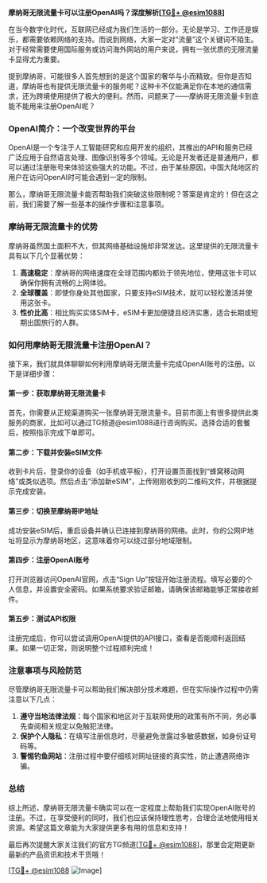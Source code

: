 **摩纳哥无限流量卡可以注册OpenAI吗？深度解析[[TG💪+ @esim1088](https://t.me/s/esim1088)]**

在当今数字化时代，互联网已经成为我们生活的一部分。无论是学习、工作还是娱乐，都需要依赖网络的支持。而说到网络，大家一定对“流量”这个关键词不陌生。对于经常需要使用国际服务或访问海外网站的用户来说，拥有一张优质的无限流量卡显得尤为重要。

提到摩纳哥，可能很多人首先想到的是这个国家的奢华与小而精致。但你是否知道，摩纳哥也有提供无限流量卡的服务呢？这种卡不仅能满足你在本地的通信需求，还为跨境使用提供了极大的便利。然而，问题来了——摩纳哥无限流量卡到底能不能用来注册OpenAI呢？

### OpenAI简介：一个改变世界的平台

OpenAI是一个专注于人工智能研究和应用开发的组织，其推出的API和服务已经广泛应用于自然语言处理、图像识别等多个领域。无论是开发者还是普通用户，都可以通过注册账号来体验这些强大的功能。不过，由于某些原因，中国大陆地区的用户在访问OpenAI时可能会遇到一定的限制。

那么，摩纳哥无限流量卡能否帮助我们突破这些限制呢？答案是肯定的！但在这之前，我们需要了解一些基本的操作步骤和注意事项。

### 摩纳哥无限流量卡的优势

摩纳哥虽然国土面积不大，但其网络基础设施却非常发达。这里提供的无限流量卡具有以下几个显著优势：

1. **高速稳定**：摩纳哥的网络速度在全球范围内都处于领先地位，使用这张卡可以确保你拥有流畅的上网体验。
2. **全球覆盖**：即使你身处其他国家，只要支持eSIM技术，就可以轻松激活并使用这张卡。
3. **性价比高**：相比购买实体SIM卡，eSIM卡更加便捷且经济实惠，适合长期或短期出国旅行的人群。

### 如何用摩纳哥无限流量卡注册OpenAI？

接下来，我们就具体聊聊如何利用摩纳哥无限流量卡完成OpenAI账号的注册。以下是详细步骤：

#### 第一步：获取摩纳哥无限流量卡
首先，你需要从正规渠道购买一张摩纳哥无限流量卡。目前市面上有很多提供此类服务的商家，比如可以通过TG频道@esim1088进行咨询购买。选择合适的套餐后，按照指示完成下单即可。

#### 第二步：下载并安装eSIM文件
收到卡片后，登录你的设备（如手机或平板），打开设置页面找到“蜂窝移动网络”或类似选项。然后点击“添加新eSIM”，上传刚刚收到的二维码文件，并根据提示完成安装。

#### 第三步：切换至摩纳哥IP地址
成功安装eSIM后，重启设备并确认已连接到摩纳哥的网络。此时，你的公网IP地址将显示为摩纳哥地区，这意味着你可以绕过部分地域限制。

#### 第四步：注册OpenAI账号
打开浏览器访问OpenAI官网，点击“Sign Up”按钮开始注册流程。填写必要的个人信息，并设置安全密码。如果系统要求验证邮箱，请确保该邮箱能够正常接收邮件。

#### 第五步：测试API权限
注册完成后，你可以尝试调用OpenAI提供的API接口，查看是否能顺利返回结果。如果一切正常，则说明整个过程顺利完成！

### 注意事项与风险防范

尽管摩纳哥无限流量卡可以帮助我们解决部分技术难题，但在实际操作过程中仍需注意以下几点：

1. **遵守当地法律法规**：每个国家和地区对于互联网使用的政策有所不同，务必事先查阅相关规定以免触犯法律。
2. **保护个人隐私**：在填写注册信息时，尽量避免泄露过多敏感数据，如身份证号码等。
3. **警惕钓鱼网站**：注册过程中要仔细核对网址链接的真实性，防止遭遇网络诈骗。

### 总结

综上所述，摩纳哥无限流量卡确实可以在一定程度上帮助我们实现OpenAI账号的注册。不过，在享受便利的同时，我们也应该保持理性思考，合理合法地使用相关资源。希望这篇文章能为大家提供更多有用的信息和支持！

最后再次提醒大家关注我们的官方TG频道[[TG💪+ @esim1088](https://t.me/s/esim1088)]，那里会定期更新最新的产品资讯和技术干货哦！

[[TG💪+ @esim1088](https://t.me/s/esim1088) ![Image](https://i.postimg.cc/4NQfJmqS/Snipaste-2025-05-13-00-14-12.png)]